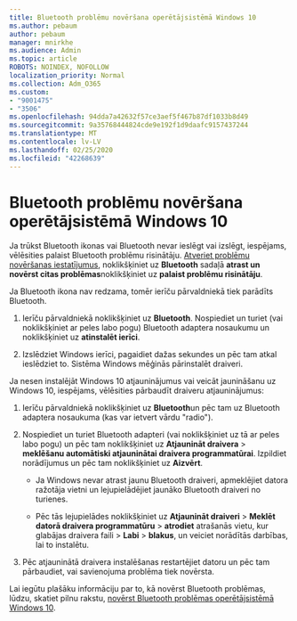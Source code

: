```yaml
---
title: Bluetooth problēmu novēršana operētājsistēmā Windows 10
ms.author: pebaum
author: pebaum
manager: mnirkhe
ms.audience: Admin
ms.topic: article
ROBOTS: NOINDEX, NOFOLLOW
localization_priority: Normal
ms.collection: Adm_O365
ms.custom:
- "9001475"
- "3506"
ms.openlocfilehash: 94dda7a42632f57ce3aef5f467b87df1033b8d49
ms.sourcegitcommit: 9a35768444824cde9e192f1d9daafc9157437244
ms.translationtype: MT
ms.contentlocale: lv-LV
ms.lasthandoff: 02/25/2020
ms.locfileid: "42268639"
---
```

# <a name="fix-bluetooth-problems-in-windows-10"></a>Bluetooth problēmu novēršana operētājsistēmā Windows 10

Ja trūkst Bluetooth ikonas vai Bluetooth nevar ieslēgt vai izslēgt, iespējams, vēlēsities palaist Bluetooth problēmu risinātāju. [Atveriet problēmu novēršanas iestatījumus](ms-settings:troubleshoot), noklikšķiniet uz **Bluetooth** sadaļā **atrast un novērst citas problēmas**noklikšķiniet uz **palaist problēmu risinātāju**.

Ja Bluetooth ikona nav redzama, tomēr ierīču pārvaldniekā tiek parādīts Bluetooth.

1. Ierīču pārvaldniekā noklikšķiniet uz **Bluetooth**. Nospiediet un turiet (vai noklikšķiniet ar peles labo pogu) Bluetooth adaptera nosaukumu un noklikšķiniet uz **atinstalēt ierīci**.

2. Izslēdziet Windows ierīci, pagaidiet dažas sekundes un pēc tam atkal ieslēdziet to. Sistēma Windows mēģinās pārinstalēt draiveri.

Ja nesen instalējāt Windows 10 atjauninājumus vai veicāt jaunināšanu uz Windows 10, iespējams, vēlēsities pārbaudīt draiveru atjauninājumus:

1. Ierīču pārvaldniekā noklikšķiniet uz **Bluetooth**un pēc tam uz Bluetooth adaptera nosaukuma (kas var ietvert vārdu "radio").

2. Nospiediet un turiet Bluetooth adapteri (vai noklikšķiniet uz tā ar peles labo pogu) un pēc tam noklikšķiniet uz **Atjaunināt draivera** > **meklēšanu automātiski atjauninātai draivera programmatūrai**. Izpildiet norādījumus un pēc tam noklikšķiniet uz **Aizvērt**.

      - Ja Windows nevar atrast jaunu Bluetooth draiveri, apmeklējiet datora ražotāja vietni un lejupielādējiet jaunāko Bluetooth draiveri no turienes.

    - Pēc tās lejupielādes noklikšķiniet uz **Atjaunināt draiveri** > **Meklēt datorā draivera programmatūru** > **atrodiet** atrašanās vietu, kur glabājas draivera faili > **Labi** > **blakus**, un veiciet norādītās darbības, lai to instalētu.

3. Pēc atjauninātā draivera instalēšanas restartējiet datoru un pēc tam pārbaudiet, vai savienojuma problēma tiek novērsta.

Lai iegūtu plašāku informāciju par to, kā novērst Bluetooth problēmas, lūdzu, skatiet pilnu rakstu, [novērst Bluetooth problēmas operētājsistēmā Windows 10](https://support.microsoft.com/help/14169/windows-10-fix-bluetooth-problems).
